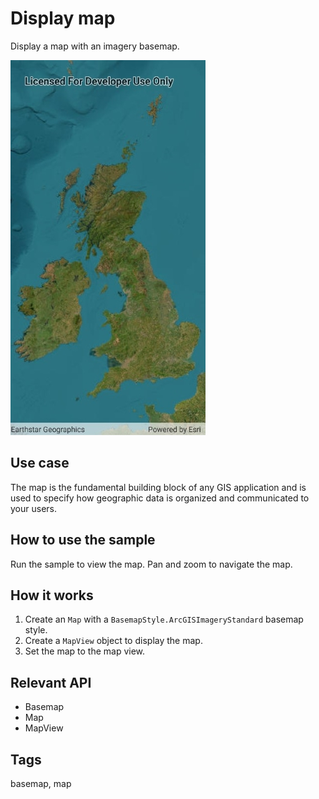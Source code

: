 # Display map

Display a map with an imagery basemap.

![Image of display map](displaymap.jpg)

## Use case

The map is the fundamental building block of any GIS application and is used to specify how geographic data is organized and communicated to your users.

## How to use the sample

Run the sample to view the map. Pan and zoom to navigate the map.

## How it works

1. Create an `Map` with a `BasemapStyle.ArcGISImageryStandard` basemap style.
2. Create a `MapView` object to display the map.
3. Set the map to the map view.

## Relevant API

* Basemap
* Map
* MapView

## Tags

basemap, map